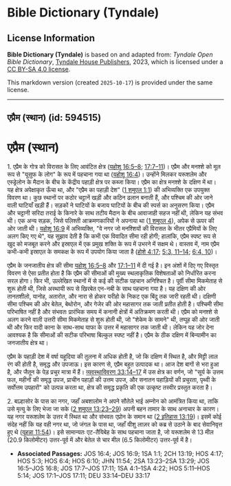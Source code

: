 # Bible Dictionary (Tyndale)

## License Information

**Bible Dictionary (Tyndale)** is based on and adapted from: _Tyndale Open Bible Dictionary_, [Tyndale House Publishers](https://tyndaleopenresources.com/), 2023, which is licensed under a [CC BY-SA 4.0 license](https://creativecommons.org/licenses/by-sa/4.0/legalcode.en).

This markdown version (created `2025-10-17`) is provided under the same license.



--------------------------------

## एप्रैम (स्थान) (id: 594515)

एप्रैम (स्थान)
==============

1\. एप्रैम के गोत्र को विरासत के लिए आवंटित क्षेत्र ([यहोशू 16:5–8](https://ref.ly/Josh16:5-Josh16:8); [17:7–11](https://ref.ly/Josh17:7-Josh17:11))। एप्रैम और मनश्शे को मूल रूप से "यूसुफ के लोग" के रूप में पहचाना गया था ([यहोशू 16:4](https://ref.ly/Josh16:4))। उन्होंने मिलकर यरूशलेम और एस्ड्रेलोन के मैदान के बीच के केंद्रीय पहाड़ी क्षेत्र पर कब्जा किया। एप्रैम का क्षेत्र मनश्शे के दक्षिण में था। यह क्षेत्र अपेक्षाकृत ऊँचा था, और "एप्रैम का पहाड़ी देश" ([1 शमूएल 1:1](https://ref.ly/1Sam1:1)) की अभिव्यक्ति एक उपयुक्त विवरण था। कुछ स्थानों पर कठोर चट्टानें खड़ी और कठिन ढलान बनाती हैं, और पश्चिम की ओर जाने वाली घाटियाँ खड़ी हैं। सड़कों ने घाटियों के बजाय घाटियों के बीच की स्पर्स का अनुसरण किया। एप्रैम और चट्टानी सरिदा तराई के किनारे के साथ तटीय मैदान के बीच आवाजाही सहज नहीं थी, लेकिन यह संभव थी। एक अन्य सड़क, जिसे पलिश्ती आक्रमणकारियों ने अपनाया था ([1 शमूएल 4](https://ref.ly/1Sam4:1-1Sam4:22)), अपेक से ऊपर की ओर जाती थी। [यहोशू 16:9](https://ref.ly/Josh16:9) में अभिव्यक्ति, "वे नगर जो मनश्शियों की विरासत के भीतर एप्रैमियों के लिए अलग किए गए थे", यह सुझाव देती है कि कभी एक विवादित सीमा रही होगी; हालांकि, एप्रैम स्पष्ट रूप से खुद को मजबूत करने और इस्राएल में एक प्रमुख शक्ति के रूप में उभरने में सक्षम थे। वास्तव में, नाम एप्रैम कभी\-कभी इस्राएल के समकक्ष के रूप में उपयोग किया जाता है ([होशे 4:17](https://ref.ly/Hos4:17); [5:3, 11–14](https://ref.ly/Hos5:3,Hos5:11-Hos5:14); [6:4, 10](https://ref.ly/Hos6:4,Hos6:10))।

एप्रैम के जनजातीय क्षेत्र की सीमा [यहोशू 16:5–8](https://ref.ly/Josh16:5-Josh16:8) और [17:1–11](https://ref.ly/Josh17:1-Josh17:11) में दी गई है। इन अंशों में दिए गए विस्तृत विवरण से ऐसा प्रतीत होता है कि एप्रैम की सीमाओं की मुख्य स्थलाकृतिक विशेषताओं को निर्धारित करना सरल होगा। फिर भी, उल्लेखित स्थानों में से कई की सटीक पहचान अनिश्चित है। पूर्वी सीमा मिकमेताह से शुरू होती थी, जिसे अस्थायी रूप से खिरबेत एन\-नबी के साथ पहचाना गया है। यह दक्षिण की ओर तानतशीलो, यानोह, अतारोत, और नारा से होकर यरीहो के निकट एक बिंदु तक जारी रहती थी। दक्षिणी सीमा पश्चिम की ओर बेतेल, बेथोरोन, और गेजेर की ओर महासागर तक जाती प्रतीत होती है। पश्चिमी सीमा परिभाषित नहीं है और संभवतः प्रारंभिक समय में कनानी क्षेत्रों में अतिक्रमण करती थी। एप्रैम को मनश्शे से अलग करने वाली उत्तरी सीमा मिकमेताह से शुरू होती थी, जो "शेकेम के सामने" थी, तप्पूह की ओर जाती थी और फिर वादी काना के साथ\-साथ याफा के उत्तर में महासागर तक जाती थी। लेकिन यह जोर देना आवश्यक है कि सीमाओं की सटीक परिभाषा बिल्कुल स्पष्ट नहीं है। एप्रैम के ठीक दक्षिण में बिन्यामीन का जनजातीय क्षेत्र था।

एप्रैम के पहाड़ी देश में वर्षा यहूदिया की तुलना में अधिक होती है, जो कि दक्षिण में स्थित है, और मिट्टी लाल रंग की होती है, समृद्ध और उपजाऊ। इस कारण से, एप्रैम बहुत उत्पादक था। आज देश बागों से भरा हुआ है, और जैतून के पेड़ प्रचुर मात्रा में हैं। [व्यवस्थाविवरण 33:14–17](https://ref.ly/Deut33:14-Deut33:17) में उस क्षेत्र का वर्णन, जो "सूर्य के उत्तम फल, महीनों की समृद्ध उपज, प्राचीन पहाड़ों की उत्तम उपज, और सनातन पहाड़ियों की प्रचुरता, पृथ्वी के सर्वोत्तम उपहारों" को उत्पन्न करता था, क्षेत्र की समृद्ध प्रकृति की एक उत्कृष्ट तस्वीर प्रस्तुत करता है।

2\. बाल्हासोर के पास का नगर, जहाँ अबशालोम ने अपने सौतेले भाई अम्नोन को आमंत्रित किया था, ताकि उसे मृत्यु के लिए भेजा जा सके ([2 शमूएल 13:23–29](https://ref.ly/2Sam13:23-2Sam13:29)) अपनी बहन तामार के साथ अनाचार के कारण। यह नगर यरूशलेम के उत्तर में स्थित था और संभवतः एप्रोन के समान था ([2 इतिहास 13:19](https://ref.ly/2Chr13:19))। इसमें कोई संदेह नहीं कि यह वही नगर था, जो जंगल के पास था, जहाँ यीशु लाज़र को कब्र से उठाने के बाद सेवानिवृत्त हुए थे ([यूहन्ना 11:54](https://ref.ly/John11:54))। इसे सामान्यतः एट\-तैयिबेह के साथ पहचाना जाता है, जो यरूशलेम से 13 मील (20\.9 किलोमीटर) उत्तर\-पूर्व में और बेतेल से चार मील (6\.5 किलोमीटर) उत्तर\-पूर्व में है।

* **Associated Passages:** JOS 16:4; JOS 16:9; 1SA 1:1; 2CH 13:19; HOS 4:17; HOS 5:3; HOS 6:4; HOS 6:10; JHN 11:54; 2SA 13:23–2SA 13:29; JOS 16:5–JOS 16:8; JOS 17:7–JOS 17:11; 1SA 4:1–1SA 4:22; HOS 5:11–HOS 5:14; JOS 17:1–JOS 17:11; DEU 33:14–DEU 33:17

